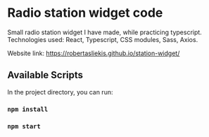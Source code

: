 # Radio station widget code

Small radio station widget I have made, while practicing typescript. Technologies used: React, Typescript, CSS modules, Sass, Axios.

Website link: https://robertasliekis.github.io/station-widget/

## Available Scripts

In the project directory, you can run:

### `npm install`

### `npm start`
